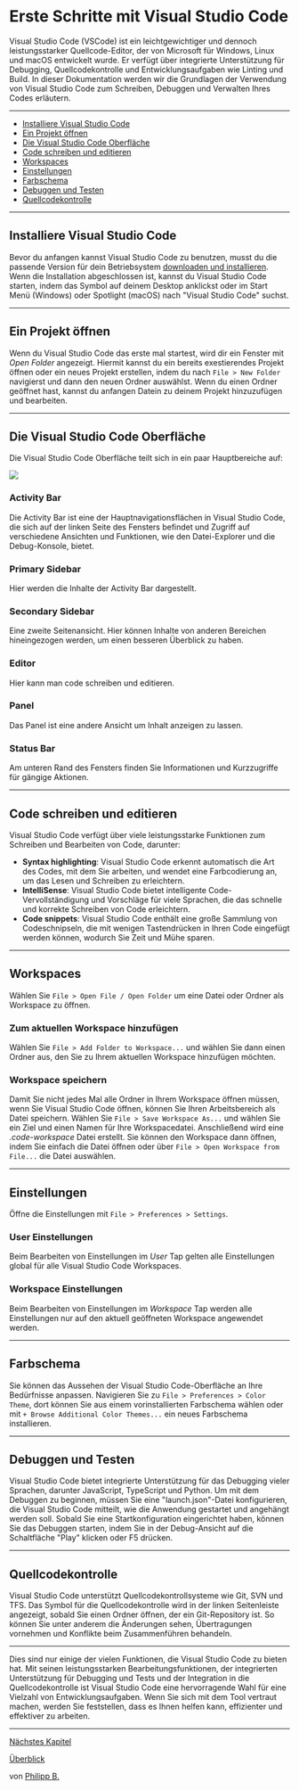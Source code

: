# Erste Schritte mit Visual Studio Code

Visual Studio Code (VSCode) ist ein leichtgewichtiger und dennoch leistungsstarker Quellcode-Editor, der von Microsoft für Windows, Linux und macOS entwickelt wurde. Er verfügt über integrierte Unterstützung für Debugging, Quellcodekontrolle und Entwicklungsaufgaben wie Linting und Build. In dieser Dokumentation werden wir die Grundlagen der Verwendung von Visual Studio Code zum Schreiben, Debuggen und Verwalten Ihres Codes erläutern.

---

* [Installiere Visual Studio Code](#installiere-visual-studio-code)
* [Ein Projekt öffnen](#ein-projekt-öffnen)
* [Die Visual Studio Code Oberfläche](#die-visual-studio-code-oberfläche)
* [Code schreiben und editieren](#code-schreiben-und-editieren)
* [Workspaces](#workspaces)
* [Einstellungen](#einstellungen)
* [Farbschema](#farbschema)
* [Debuggen und Testen](#debuggen-und-testen)
* [Quellcodekontrolle](#quellcodekontrolle)

---

## Installiere Visual Studio Code

Bevor du anfangen kannst Visual Studio Code zu benutzen, musst du die passende Version für dein Betriebsystem [downloaden und installieren](https://code.visualstudio.com/download). Wenn die Installation abgeschlossen ist, kannst du Visual Studio Code starten, indem das Symbol auf deinem Desktop anklickst oder im Start Menü (Windows) oder Spotlight (macOS) nach "Visual Studio Code" suchst.

---

## Ein Projekt öffnen

Wenn du Visual Studio Code das erste mal startest, wird dir ein Fenster mit *Open Folder* angezeigt. Hiermit kannst du ein bereits exestierendes Projekt öffnen oder ein neues Projekt erstellen, indem du nach `File > New Folder` navigierst und dann den neuen Ordner auswählst. Wenn du einen Ordner geöffnet hast, kannst du anfangen Datein zu deinem Projekt hinzuzufügen und bearbeiten.

---

## Die Visual Studio Code Oberfläche

Die Visual Studio Code Oberfläche teilt sich in ein paar Hauptbereiche auf:

<img src = "https://code.visualstudio.com/assets/api/ux-guidelines/examples/architecture-containers.png" tile = "VSCode Interface"/>

### Activity Bar

Die Activity Bar ist eine der Hauptnavigationsflächen in Visual Studio Code, die sich auf der linken Seite des Fensters befindet und Zugriff auf verschiedene Ansichten und Funktionen, wie den Datei-Explorer und die Debug-Konsole, bietet.

### Primary Sidebar

Hier werden die Inhalte der Activity Bar dargestellt.

### Secondary Sidebar

Eine zweite Seitenansicht. Hier können Inhalte von anderen Bereichen hineingezogen werden, um einen besseren Überblick zu haben.

### Editor

Hier kann man code schreiben und editieren.

### Panel

Das Panel ist eine andere Ansicht um Inhalt anzeigen zu lassen.

### Status Bar

Am unteren Rand des Fensters finden Sie Informationen und Kurzzugriffe für gängige Aktionen.

---

## Code schreiben und editieren

Visual Studio Code verfügt über viele leistungsstarke Funktionen zum Schreiben und Bearbeiten von Code, darunter:

* **Syntax highlighting**: Visual Studio Code erkennt automatisch die Art des Codes, mit dem Sie arbeiten, und wendet eine Farbcodierung an, um das Lesen und Schreiben zu erleichtern.
* **IntelliSense**: Visual Studio Code bietet intelligente Code-Vervollständigung und Vorschläge für viele Sprachen, die das schnelle und korrekte Schreiben von Code erleichtern.
* **Code snippets**: Visual Studio Code enthält eine große Sammlung von Codeschnipseln, die mit wenigen Tastendrücken in Ihren Code eingefügt werden können, wodurch Sie Zeit und Mühe sparen.

---

## Workspaces

Wählen Sie `File > Open File / Open Folder` um eine Datei oder Ordner als Workspace zu öffnen.

### Zum aktuellen Workspace hinzufügen

Wählen Sie `File > Add Folder to Workspace...` und wählen Sie dann einen Ordner aus, den Sie zu Ihrem aktuellen Workspace hinzufügen möchten.

### Workspace speichern

Damit Sie nicht jedes Mal alle Ordner in Ihrem Workspace öffnen müssen, wenn Sie Visual Studio Code öffnen, können Sie Ihren Arbeitsbereich als Datei speichern. Wählen Sie `File > Save Workspace As...` und wählen Sie ein Ziel und einen Namen für Ihre Workspacedatei. Anschließend wird eine *.code-workspace* Datei erstellt. Sie können den Workspace dann öffnen, indem Sie einfach die Datei öffnen oder über `File > Open Workspace from File...` die Datei auswählen.

---

## Einstellungen

Öffne die Einstellungen mit `File > Preferences > Settings`.

### User Einstellungen

Beim Bearbeiten von Einstellungen im *User* Tap gelten alle Einstellungen global für alle Visual Studio Code Workspaces.

### Workspace Einstellungen

Beim Bearbeiten von Einstellungen im *Workspace* Tap werden alle Einstellungen nur auf den aktuell geöffneten Workspace angewendet werden.

---

## Farbschema

Sie können das Aussehen der Visual Studio Code-Oberfläche an Ihre Bedürfnisse anpassen. Navigieren Sie zu `File > Preferences > Color Theme`, dort können Sie aus einem vorinstallierten Farbschema wählen oder mit `+ Browse Additional Color Themes...` ein neues Farbschema installieren.

---

## Debuggen und Testen

Visual Studio Code bietet integrierte Unterstützung für das Debugging vieler Sprachen, darunter JavaScript, TypeScript und Python. Um mit dem Debuggen zu beginnen, müssen Sie eine "launch.json"-Datei konfigurieren, die Visual Studio Code mitteilt, wie die Anwendung gestartet und angehängt werden soll. Sobald Sie eine Startkonfiguration eingerichtet haben, können Sie das Debuggen starten, indem Sie in der Debug-Ansicht auf die Schaltfläche "Play" klicken oder F5 drücken.

---

## Quellcodekontrolle

Visual Studio Code unterstützt Quellcodekontrollsysteme wie Git, SVN und TFS. Das Symbol für die Quellcodekontrolle wird in der linken Seitenleiste angezeigt, sobald Sie einen Ordner öffnen, der ein Git-Repository ist. So können Sie unter anderem die Änderungen sehen, Übertragungen vornehmen und Konflikte beim Zusammenführen behandeln.

---

Dies sind nur einige der vielen Funktionen, die Visual Studio Code zu bieten hat. Mit seinen leistungsstarken Bearbeitungsfunktionen, der integrierten Unterstützung für Debugging und Tests und der Integration in die Quellcodekontrolle ist Visual Studio Code eine hervorragende Wahl für eine Vielzahl von Entwicklungsaufgaben. Wenn Sie sich mit dem Tool vertraut machen, werden Sie feststellen, dass es Ihnen helfen kann, effizienter und effektiver zu arbeiten.

---

[Nächstes Kapitel](UsingVSCodeWithObjectScript.md)

[Überblick](../README.md)

von [Philipp B.](https://github.com/phil1436)
